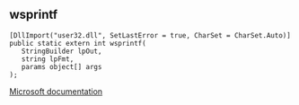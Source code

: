 ## wsprintf

```
[DllImport("user32.dll", SetLastError = true, CharSet = CharSet.Auto)]
public static extern int wsprintf(
   StringBuilder lpOut,
   string lpFmt,
   params object[] args
);
```

[Microsoft documentation](https://docs.microsoft.com/en-us/windows/win32/api/winuser/nf-winuser-wsprintfa)
